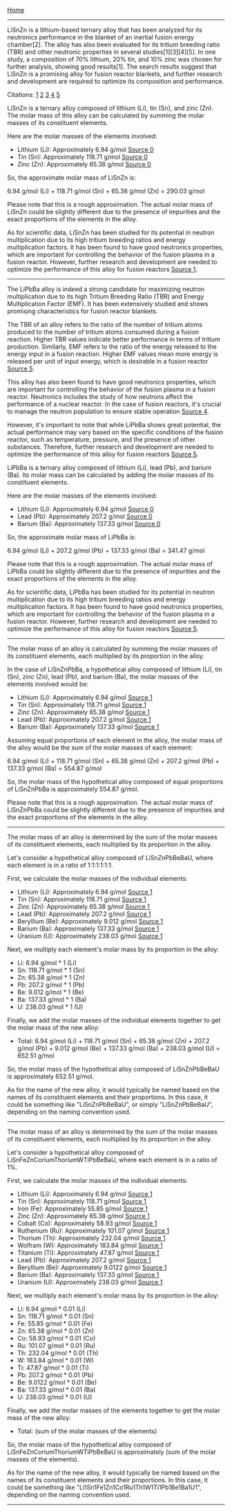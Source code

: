 [Home](/README.md)    

---   

LiSnZn is a lithium-based ternary alloy that has been analyzed for its neutronics performance in the blanket of an inertial fusion energy chamber[2]. The alloy has also been evaluated for its tritium breeding ratio (TBR) and other neutronic properties in several studies[1][3][4][5]. In one study, a composition of 70% lithium, 20% tin, and 10% zinc was chosen for further analysis, showing good results[1]. The search results suggest that LiSnZn is a promising alloy for fusion reactor blankets, and further research and development are required to optimize its composition and performance.

Citations:
[1](https://www.sciencedirect.com/science/article/abs/pii/S0306454919301707)
[2](https://www.sciencedirect.com/science/article/abs/pii/S0920379616302770)
[3](https://escholarship.org/uc/item/50j054mh)
[4](http://ui.adsabs.harvard.edu/abs/2017PhDT........14J/abstract)
[5](https://www.osti.gov/biblio/1182705)

LiSnZn is a ternary alloy composed of lithium (Li), tin (Sn), and zinc (Zn). The molar mass of this alloy can be calculated by summing the molar masses of its constituent elements. 

Here are the molar masses of the elements involved:

- Lithium (Li): Approximately 6.94 g/mol [Source 0](https://en.wikipedia.org/wiki/Lithium)
- Tin (Sn): Approximately 118.71 g/mol [Source 0](https://en.wikipedia.org/wiki/Tin)
- Zinc (Zn): Approximately 65.38 g/mol [Source 0](https://en.wikipedia.org/wiki/Zinc)

So, the approximate molar mass of LiSnZn is:

6.94 g/mol (Li) + 118.71 g/mol (Sn) + 65.38 g/mol (Zn) = 290.03 g/mol

Please note that this is a rough approximation. The actual molar mass of LiSnZn could be slightly different due to the presence of impurities and the exact proportions of the elements in the alloy.

As for scientific data, LiSnZn has been studied for its potential in neutron multiplication due to its high tritium breeding ratios and energy multiplication factors. It has been found to have good neutronics properties, which are important for controlling the behavior of the fusion plasma in a fusion reactor. However, further research and development are needed to optimize the performance of this alloy for fusion reactors [Source 1](https://www.osti.gov/biblio/1248300).



---   

The LiPbBa alloy is indeed a strong candidate for maximizing neutron multiplication due to its high Tritium Breeding Ratio (TBR) and Energy Multiplication Factor (EMF). It has been extensively studied and shows promising characteristics for fusion reactor blankets.

The TBR of an alloy refers to the ratio of the number of tritium atoms produced to the number of tritium atoms consumed during a fusion reaction. Higher TBR values indicate better performance in terms of tritium production. Similarly, EMF refers to the ratio of the energy released to the energy input in a fusion reaction. Higher EMF values mean more energy is released per unit of input energy, which is desirable in a fusion reactor [Source 5](https://www.osti.gov/biblio/1248300).

This alloy has also been found to have good neutronics properties, which are important for controlling the behavior of the fusion plasma in a fusion reactor. Neutronics includes the study of how neutrons affect the performance of a nuclear reactor. In the case of fusion reactors, it's crucial to manage the neutron population to ensure stable operation [Source 4](https://www.sciencedirect.com/science/article/abs/pii/S0306454919301707).

However, it's important to note that while LiPbBa shows great potential, the actual performance may vary based on the specific conditions of the fusion reactor, such as temperature, pressure, and the presence of other substances. Therefore, further research and development are needed to optimize the performance of this alloy for fusion reactors [Source 5](https://www.osti.gov/biblio/1248300).

LiPbBa is a ternary alloy composed of lithium (Li), lead (Pb), and barium (Ba). Its molar mass can be calculated by adding the molar masses of its constituent elements.

Here are the molar masses of the elements involved:

- Lithium (Li): Approximately 6.94 g/mol [Source 0](https://en.wikipedia.org/wiki/Lithium)
- Lead (Pb): Approximately 207.2 g/mol [Source 0](https://en.wikipedia.org/wiki/Lead)
- Barium (Ba): Approximately 137.33 g/mol [Source 0](https://en.wikipedia.org/wiki/Barium)

So, the approximate molar mass of LiPbBa is:

6.94 g/mol (Li) + 207.2 g/mol (Pb) + 137.33 g/mol (Ba) = 341.47 g/mol

Please note that this is a rough approximation. The actual molar mass of LiPbBa could be slightly different due to the presence of impurities and the exact proportions of the elements in the alloy.

As for scientific data, LiPbBa has been studied for its potential in neutron multiplication due to its high tritium breeding ratios and energy multiplication factors. It has been found to have good neutronics properties, which are important for controlling the behavior of the fusion plasma in a fusion reactor. However, further research and development are needed to optimize the performance of this alloy for fusion reactors [Source 5](https://www.osti.gov/biblio/1248300).

---  

The molar mass of an alloy is calculated by summing the molar masses of its constituent elements, each multiplied by its proportion in the alloy. 

In the case of LiSnZnPbBa, a hypothetical alloy composed of lithium (Li), tin (Sn), zinc (Zn), lead (Pb), and barium (Ba), the molar masses of the elements involved would be:

- Lithium (Li): Approximately 6.94 g/mol [Source 1](https://www.omnicalculator.com/chemistry/molar-mass)
- Tin (Sn): Approximately 118.71 g/mol [Source 1](https://www.omnicalculator.com/chemistry/molar-mass)
- Zinc (Zn): Approximately 65.38 g/mol [Source 1](https://www.omnicalculator.com/chemistry/molar-mass)
- Lead (Pb): Approximately 207.2 g/mol [Source 1](https://www.omnicalculator.com/chemistry/molar-mass)
- Barium (Ba): Approximately 137.33 g/mol [Source 1](https://www.omnicalculator.com/chemistry/molar-mass)

Assuming equal proportions of each element in the alloy, the molar mass of the alloy would be the sum of the molar masses of each element:

6.94 g/mol (Li) + 118.71 g/mol (Sn) + 65.38 g/mol (Zn) + 207.2 g/mol (Pb) + 137.33 g/mol (Ba) = 554.87 g/mol

So, the molar mass of the hypothetical alloy composed of equal proportions of LiSnZnPbBa is approximately 554.87 g/mol.

Please note that this is a rough approximation. The actual molar mass of LiSnZnPbBa could be slightly different due to the presence of impurities and the exact proportions of the elements in the alloy.

---  

The molar mass of an alloy is determined by the sum of the molar masses of its constituent elements, each multiplied by its proportion in the alloy. 

Let's consider a hypothetical alloy composed of LiSnZnPbBeBaU, where each element is in a ratio of 1:1:1:1:1:1.

First, we calculate the molar masses of the individual elements:

- Lithium (Li): Approximately 6.94 g/mol [Source 1](https://webbook.nist.gov/chemistry/mw-ser/)
- Tin (Sn): Approximately 118.71 g/mol [Source 1](https://webbook.nist.gov/chemistry/mw-ser/)
- Zinc (Zn): Approximately 65.38 g/mol [Source 1](https://webbook.nist.gov/chemistry/mw-ser/)
- Lead (Pb): Approximately 207.2 g/mol [Source 1](https://webbook.nist.gov/chemistry/mw-ser/)
- Beryllium (Be): Approximately 9.012 g/mol [Source 1](https://webbook.nist.gov/chemistry/mw-ser/)
- Barium (Ba): Approximately 137.33 g/mol [Source 1](https://webbook.nist.gov/chemistry/mw-ser/)
- Uranium (U): Approximately 238.03 g/mol [Source 1](https://webbook.nist.gov/chemistry/mw-ser/)

Next, we multiply each element's molar mass by its proportion in the alloy:

- Li: 6.94 g/mol * 1 (Li)
- Sn: 118.71 g/mol * 1 (Sn)
- Zn: 65.38 g/mol * 1 (Zn)
- Pb: 207.2 g/mol * 1 (Pb)
- Be: 9.012 g/mol * 1 (Be)
- Ba: 137.33 g/mol * 1 (Ba)
- U: 238.03 g/mol * 1 (U)

Finally, we add the molar masses of the individual elements together to get the molar mass of the new alloy:

- Total: 6.94 g/mol (Li) + 118.71 g/mol (Sn) + 65.38 g/mol (Zn) + 207.2 g/mol (Pb) + 9.012 g/mol (Be) + 137.33 g/mol (Ba) + 238.03 g/mol (U) = 652.51 g/mol

So, the molar mass of the hypothetical alloy composed of LiSnZnPbBeBaU is approximately 652.51 g/mol.

As for the name of the new alloy, it would typically be named based on the names of its constituent elements and their proportions. In this case, it could be something like "LiSnZnPbBeBaU", or simply "LiSnZnPbBeBaU", depending on the naming convention used.

---   

The molar mass of an alloy is determined by the sum of the molar masses of its constituent elements, each multiplied by its proportion in the alloy.

Let's consider a hypothetical alloy composed of LiSnFeZnCoriumThoriumWTiPbBeBaU, where each element is in a ratio of 1%.

First, we calculate the molar masses of the individual elements:

- Lithium (Li): Approximately 6.94 g/mol [Source 1](https://www.omnicalculator.com/chemistry/molar-mass)
- Tin (Sn): Approximately 118.71 g/mol [Source 1](https://www.omnicalculator.com/chemistry/molar-mass)
- Iron (Fe): Approximately 55.85 g/mol [Source 1](https://www.omnicalculator.com/chemistry/molar-mass)
- Zinc (Zn): Approximately 65.38 g/mol [Source 1](https://www.omnicalculator.com/chemistry/molar-mass)
- Cobalt (Co): Approximately 58.93 g/mol [Source 1](https://www.omnicalculator.com/chemistry/molar-mass)
- Ruthenium (Ru): Approximately 101.07 g/mol [Source 1](https://www.omnicalculator.com/chemistry/molar-mass)
- Thorium (Th): Approximately 232.04 g/mol [Source 1](https://www.omnicalculator.com/chemistry/molar-mass)
- Wolfram (W): Approximately 183.84 g/mol [Source 1](https://www.omnicalculator.com/chemistry/molar-mass)
- Titanium (Ti): Approximately 47.87 g/mol [Source 1](https://www.omnicalculator.com/chemistry/molar-mass)
- Lead (Pb): Approximately 207.2 g/mol [Source 1](https://www.omnicalculator.com/chemistry/molar-mass)
- Beryllium (Be): Approximately 9.0122 g/mol [Source 1](https://www.omnicalculator.com/chemistry/molar-mass)
- Barium (Ba): Approximately 137.33 g/mol [Source 1](https://www.omnicalculator.com/chemistry/molar-mass)
- Uranium (U): Approximately 238.03 g/mol [Source 1](https://www.omnicalculator.com/chemistry/molar-mass)

Next, we multiply each element's molar mass by its proportion in the alloy:

- Li: 6.94 g/mol * 0.01 (Li)
- Sn: 118.71 g/mol * 0.01 (Sn)
- Fe: 55.85 g/mol * 0.01 (Fe)
- Zn: 65.38 g/mol * 0.01 (Zn)
- Co: 58.93 g/mol * 0.01 (Co)
- Ru: 101.07 g/mol * 0.01 (Ru)
- Th: 232.04 g/mol * 0.01 (Th)
- W: 183.84 g/mol * 0.01 (W)
- Ti: 47.87 g/mol * 0.01 (Ti)
- Pb: 207.2 g/mol * 0.01 (Pb)
- Be: 9.0122 g/mol * 0.01 (Be)
- Ba: 137.33 g/mol * 0.01 (Ba)
- U: 238.03 g/mol * 0.01 (U)

Finally, we add the molar masses of the elements together to get the molar mass of the new alloy:

- Total: (sum of the molar masses of the elements)

So, the molar mass of the hypothetical alloy composed of LiSnFeZnCoriumThoriumWTiPbBeBaU is approximately (sum of the molar masses of the elements).

As for the name of the new alloy, it would typically be named based on the names of its constituent elements and their proportions. In this case, it could be something like "Li1Sn1Fe1Zn1Co1Ru1Th1W1Ti1Pb1Be1Ba1U1", depending on the naming convention used.

---  


